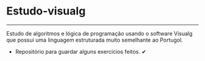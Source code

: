 # Estudo-visualg
***
Estudo de algoritmos e lógica de programação usando o software Visualg que possui uma linguagem estruturada muito semelhante ao Portugol.

* Repositório para guardar alguns exercícios feitos. ✔
